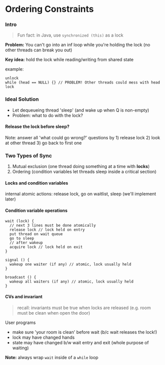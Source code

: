 # Ordering Constraints

### Intro 

> Fun fact: in Java, use `synchronized (this)` as a lock

**Problem:** You can't go into an inf loop while you're holding the lock (no other threads can break you out)

**Key idea:** hold the lock while reading/writing from shared state

example: 
```
unlock 
while (head == NULL) {} // PROBLEM! Other threads could mess with head
lock
```

### Ideal Solution

* Let dequeueing thread 'sleep' (and wake up when Q is non-empty)
* Problem: what to do with the lock? 

#### Release the lock before sleep? 

Note: answer all 'what could go wrong?' questions by 1) release lock 2) look at other thread 3) go back to first one

### Two Types of Sync

1. Mutual exclusion (one thread doing something at a time with **locks**)
2. Ordering (condition variables let threads sleep inside a critical section)

#### Locks and condition variables

internal atomic actions: release lock, go on waitlist, sleep (we'll implement later)

#### Condition variable operations

```
wait (lock) {
  // next 3 lines must be done atomically
  release lock // lock held on entry
  put thread on wait queue
  go to sleep
  // after wakeup
  acquire lock // lock held on exit
}

signal () { 
  wakeup one waiter (if any) // atomic, lock usually held
} 

broadcast () {
  wakeup all waiters (if any) // atomic, lock usually held 
}
```

#### CVs and invariant 

> recall: invariants must be true when locks are released (e.g. room must be clean when open the door)

User programs

* make sure 'your room is clean' before wait (b/c wait releases the lock!)
* lock may have changed hands
* state may have changed b/w wait entry and exit (whole purpose of waiting)

**Note:** always wrap `wait` inside of a `while` loop
